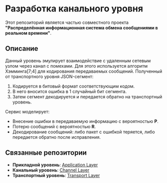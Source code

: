 # Разработка канального уровня 

Этот репозиторий является частью совместного проекта **"Распределённая информационная система обмена сообщениями в реальном времени"**. 

## Описание

Данный уровень эмулирует взаимодействие с удаленным сетевым узлом через канал с помехами. Для этого используется алгоритм Хэмминга[7;4] для кодирования передаваемых сообщений. Полученный от транспортного уровня JSON-сегмент:
1. Кодируется в битовый формат соответствующим кодом.
2. В него вносится ошибка в 1 случайный бит сегмента.
3. Затем сегмент декодируется и передается обратно на транспортный уровень.

Сервис моделирует:
- Внесение ошибки в передаваемую информацию с вероятностью **P**.
- Потерю сообщений с вероятностью **R**.
- Декодирование сообщений: либо пакет с ошибкой теряется, либо передается обратно после исправления.

## Связанные репозитории
- **Прикладной уровень**: [Application Layer](https://github.com/alyona-nad/application_layer)
- **Канальный уровень**: [Channel Layer](https://github.com/Dark1ord15/channel_layer)
- **Транспортный уровень**: [Transport Layer](https://github.com/cry1s/transport_layer)
